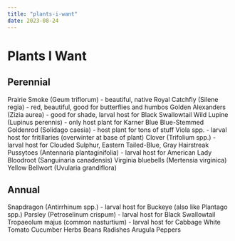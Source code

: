 ```yaml
---
title: "plants-i-want"
date: 2023-08-24
---
```


# Plants I Want

## Perennial
Prairie Smoke (Geum triflorum) - beautiful, native
Royal Catchfly (Silene regia) - red, beautiful, good for butterflies and humbos
Golden Alexanders (Zizia aurea) - good for shade, larval host for Black Swallowtail
Wild Lupine (Lupinus perennis) - only host plant for Karner Blue
Blue-Stemmed Goldenrod (Solidago caesia) - host plant for tons of stuff
Viola spp. - larval host for fritillaries (overwinter at base of plant)
Clover (Trifolium spp.) - larval host for Clouded Sulphur, Eastern Tailed-Blue, Gray Hairstreak
Pussytoes (Antennaria plantaginifolia) - larval host for American Lady
Bloodroot (Sanguinaria canadensis)
Virginia bluebells (Mertensia virginica)
Yellow Bellwort (Uvularia grandiflora)

## Annual
Snapdragon (Antirrhinum spp.) - larval host for Buckeye (also like Plantago spp.)
Parsley (Petroselinum crispum) - larval host for Black Swallowtail
Tropaeolum majus (common nasturtium) - larval host for Cabbage White
Tomato
Cucumber
Herbs
Beans
Radishes
Arugula
Peppers
